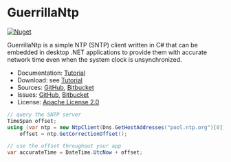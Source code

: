 # GuerrillaNtp #

[![Nuget](https://img.shields.io/nuget/v/GuerrillaNtp)](https://www.nuget.org/packages/GuerrillaNtp/)

GuerrillaNtp is a simple NTP (SNTP) client written in C# that can be embedded in desktop .NET applications
to provide them with accurate network time even when the system clock is unsynchronized.

* Documentation: [Tutorial](https://guerrillantp.machinezoo.com/)
* Download: see [Tutorial](https://guerrillantp.machinezoo.com/)
* Sources: [GitHub](https://github.com/robertvazan/guerrillantp), [Bitbucket](https://bitbucket.org/robertvazan/guerrillantp)
* Issues: [GitHub](https://github.com/robertvazan/guerrillantp/issues), [Bitbucket](https://bitbucket.org/robertvazan/guerrillantp/issues)
* License: [Apache License 2.0](LICENSE)

```csharp
// query the SNTP server
TimeSpan offset;
using (var ntp = new NtpClient(Dns.GetHostAddresses("pool.ntp.org")[0]))
    offset = ntp.GetCorrectionOffset();

// use the offset throughout your app
var accurateTime = DateTime.UtcNow + offset;
```


